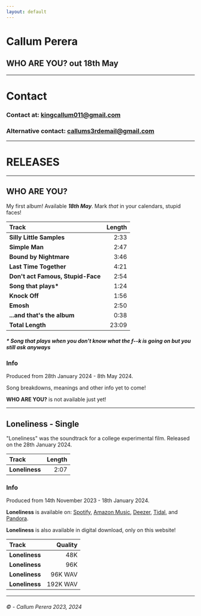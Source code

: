 ```yaml
---
layout: default
---
```


# **Callum Perera**
## **WHO ARE YOU?** out 18th May
* * *

# Contact
### Contact at: kingcallum011@gmail.com
### Alternative contact: callums3rdemail@gmail.com

* * *

# RELEASES

* * *

## WHO ARE YOU?
My first album! Available __***18th May***__.
Mark *that* in your calendars, stupid faces!

| **Track** | **Length** |
| :-------- | ---------: |
| **Silly Little Samples** | 2:33 |
| **Simple Man** | 2:47 |
| **Bound by Nightmare** | 3:46 |
| **Last Time Together** | 4:21 |
| **Don't act Famous, Stupid-Face** | 2:54 |
| **Song that plays\*** | 1:24 |
| **Knock Off** | 1:56 |
| **Emosh** | 2:50 |
| **\...and that's the album** | 0:38 |
| **Total Length** | 23:09 |

##### * Song that plays when you don't know what the f\--k is going on but you still ask anyways

### Info

Produced from 28th January 2024 - 8th May 2024.

Song breakdowns, meanings and other info yet to come!

**WHO ARE YOU?** is not available just yet! 

* * *

## Loneliness - Single
"Loneliness" was the soundtrack for a college experimental film.
Released on the 28th January 2024.

| **Track**  | **Length** |
| :---       |       ---: |
| **Loneliness** | 2:07   |

### Info
Produced from 14th November 2023 - 18th January 2024.

**Loneliness** is available on: [Spotify](https://open.spotify.com/album/0I970afxcwGdTYYvdOXJKr), 
[Amazon Music](https://music.amazon.com/albums/B0CT3SM2GL?ref=dm_ff_featurefm&tag=dittomusic-21),
[Deezer](https://www.deezer.com/en/album/538566622),
[Tidal](https://tidal.com/browse/album/341526225), 
and [Pandora](https://ditto.fm/loneliness-callum-perera).

**Loneliness** is also available in digital download, only on this website!

| **Track**  | **Quality** |
| :---       |       ---: |
| **Loneliness** | 48K   |
| **Loneliness** | 96K   |
| **Loneliness** | 96K WAV   |
| **Loneliness** | 192K WAV   |



* * *
###### © - Callum Perera 2023, 2024
